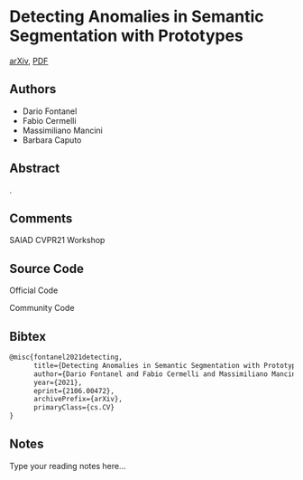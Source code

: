 
# Detecting Anomalies in Semantic Segmentation with Prototypes

[arXiv](https://arxiv.org/abs/2106.0472), [PDF](https://arxiv.org/pdf/2106.0472.pdf)

## Authors

- Dario Fontanel
- Fabio Cermelli
- Massimiliano Mancini
- Barbara Caputo

## Abstract

.

## Comments

SAIAD CVPR21 Workshop

## Source Code

Official Code



Community Code



## Bibtex

```tex
@misc{fontanel2021detecting,
      title={Detecting Anomalies in Semantic Segmentation with Prototypes}, 
      author={Dario Fontanel and Fabio Cermelli and Massimiliano Mancini and Barbara Caputo},
      year={2021},
      eprint={2106.00472},
      archivePrefix={arXiv},
      primaryClass={cs.CV}
}
```

## Notes

Type your reading notes here...

